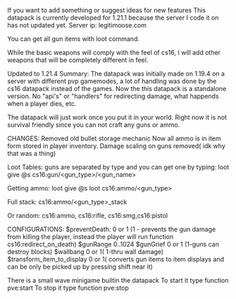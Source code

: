 If you want to add something or suggest ideas for new features
This datapack is currently developed for 1.21.1 because the server I code it on has not updated yet.
Server ip: legitimoose.com

You can get all gun items with loot command.

While the basic weapons will comply with the feel of cs16, I will add other weapons that will be completely different in feel.

Updated to 1.21.4
Summary:
The datapack was initially made on 1.19.4 on a server with different pvp gamemodes, a lot of handling was done by the cs16 datapack instead of the games.
Now the this datapack is a standalone version. No "api's" or "handlers" for redirecting damage, what happends when a player dies, etc.

The datapack will just work once you put it in your world. Right now it is not survival friendly since you can not craft any guns or ammo.

CHANGES:
Removed old bullet storage mechanic
Now all ammo is in item form stored in player inventory.
Damage scaling on guns removed( idk why that was a thing)

Loot Tables:
guns are separated by type and you can get one by typing:
loot give @s cs16:gun/<gun_type>/<gun_name>

Getting ammo:
loot give @s loot cs16:ammo/<gun_type>

Full stack: cs16:ammo/<gun_type>_stack

Or random: cs16:ammo, cs16:rifle, cs16:smg,cs16:pistol

CONFIGURATIONS:
$preventDeath: 0 or 1 (1 - prevents the gun damage from killing the player, instead the player will run function cs16:redirect_on_death)
$gunRange 0..1024
$gunGrief 0 or 1 (1-guns can destroy blocks)
$wallbang 0 or 1( 1-thru wall damage)
$transform_item_to_display 0 or 1( converts gun items to item displays and can be only be picked up by pressing shift near it)


There is a small wave minigame builtin the datapack
To start it type function pve:start
To stop it type function pve:stop
